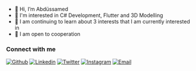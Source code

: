 - 👋 Hi, I’m Abdüssamed
- 👀 I'm interested in C# Development, Flutter and 3D Modelling
- 🌱 I am continuing to learn about 3 interests that I am currently interested in
- 💞️ I am open to cooperation

### Connect with me

[![Github](https://img.shields.io/static/v1?style=for-the-badge&message=Github&color=1448f5&logo=Github&logoColor=FFFFFF&label=)](https://github.com/xDogann)
[![Linkedin](https://img.shields.io/static/v1?style=for-the-badge&message=Linkedin&color=1448f5&logo=Linkedin&logoColor=FFFFFF&label=)](https://www.linkedin.com/in/abdussameddogan)
[![Twitter](https://img.shields.io/static/v1?style=for-the-badge&message=Twitter&color=1448f5&logo=Twitter&logoColor=FFFFFF&label=)](https://twitter.com/abdussamed_dgn)
[![Instagram](https://img.shields.io/static/v1?style=for-the-badge&message=Instagram&color=1448f5&logo=Instagram&logoColor=FFFFFF&label=)](https://instagram.com/abdussamed.dgn) 
[![Email](https://img.shields.io/static/v1?style=for-the-badge&message=E-Mail&color=1448f5&logo=Minutemailer&logoColor=FFFFFF&label=)](https://mailto:abdussamed.dgn@hotmail.com) 

